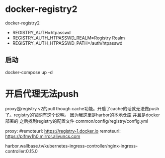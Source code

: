 # docker-registry2
docker-registry2

- REGISTRY_AUTH=htpasswd
- REGISTRY_AUTH_HTPASSWD_REALM=Registry Realm
- REGISTRY_AUTH_HTPASSWD_PATH=/auth/htpasswd

## 启动
docker-compose up -d

# 开启代理无法push
proxy是registry v2的pull though cache功能。开启了cache的话就无法做push了。registry的官网有这个说明。
因为我这里是harbor的本地仓库 并且是docker部署的
之后找到registry的配置文件
common/config/registry/config.yml

proxy:
  #remoteurl: https://registry-1.docker.io
  remoteurl: https://plfmv1h0.mirror.aliyuncs.com



harbor.wallbase.tv/kubernetes-ingress-controller/nginx-ingress-controller:0.15.0

